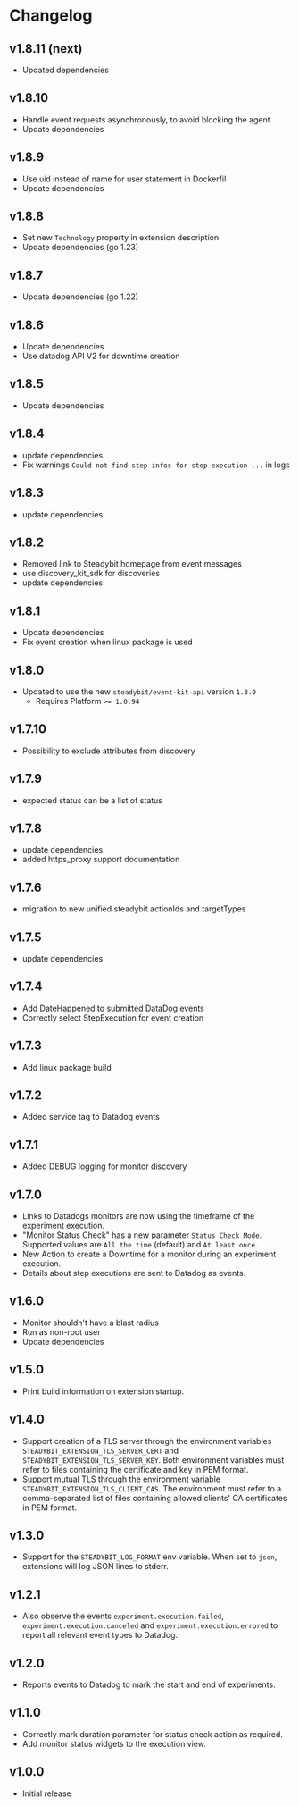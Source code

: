 # Changelog

## v1.8.11 (next)

- Updated dependencies

## v1.8.10

- Handle event requests asynchronously, to avoid blocking the agent
- Update dependencies

## v1.8.9

- Use uid instead of name for user statement in Dockerfil
- Update dependencies

## v1.8.8

- Set new `Technology` property in extension description
- Update dependencies (go 1.23)

## v1.8.7

- Update dependencies (go 1.22)

## v1.8.6

- Update dependencies
- Use datadog API V2 for downtime creation

## v1.8.5

- Update dependencies

## v1.8.4

- update dependencies
- Fix warnings `Could not find step infos for step execution ...` in logs

## v1.8.3

- update dependencies

## v1.8.2

- Removed link to Steadybit homepage from event messages
- use discovery_kit_sdk for discoveries
- update dependencies

## v1.8.1

- Update dependencies
- Fix event creation when linux package is used

## v1.8.0

- Updated to use the new `steadybit/event-kit-api` version `1.3.0`
	- Requires Platform `>= 1.0.94`

## v1.7.10

- Possibility to exclude attributes from discovery

## v1.7.9

- expected status can be a list of status

## v1.7.8

- update dependencies
- added https_proxy support documentation

## v1.7.6

- migration to new unified steadybit actionIds and targetTypes

## v1.7.5

- update dependencies

## v1.7.4

- Add DateHappened to submitted DataDog events
- Correctly select StepExecution for event creation

## v1.7.3

- Add linux package build

## v1.7.2

- Added service tag to Datadog events

## v1.7.1

- Added DEBUG logging for monitor discovery

## v1.7.0

- Links to Datadogs monitors are now using the timeframe of the experiment execution.
- "Monitor Status Check" has a new parameter `Status Check Mode`. Supported values are `All the time` (default)
	and `At least once`.
- New Action to create a Downtime for a monitor during an experiment execution.
- Details about step executions are sent to Datadog as events.

## v1.6.0

- Monitor shouldn't have a blast radius
- Run as non-root user
- Update dependencies

## v1.5.0

- Print build information on extension startup.

## v1.4.0

- Support creation of a TLS server through the environment variables `STEADYBIT_EXTENSION_TLS_SERVER_CERT`
	and `STEADYBIT_EXTENSION_TLS_SERVER_KEY`. Both environment variables must refer to files containing the certificate
	and key in PEM format.
- Support mutual TLS through the environment variable `STEADYBIT_EXTENSION_TLS_CLIENT_CAS`. The environment must refer
	to a comma-separated list of files containing allowed clients' CA certificates in PEM format.

## v1.3.0

- Support for the `STEADYBIT_LOG_FORMAT` env variable. When set to `json`, extensions will log JSON lines to stderr.

## v1.2.1

- Also observe the events `experiment.execution.failed`, `experiment.execution.canceled`
	and `experiment.execution.errored` to report all relevant event types to Datadog.

## v1.2.0

- Reports events to Datadog to mark the start and end of experiments.

## v1.1.0

- Correctly mark duration parameter for status check action as required.
- Add monitor status widgets to the execution view.

## v1.0.0

- Initial release
